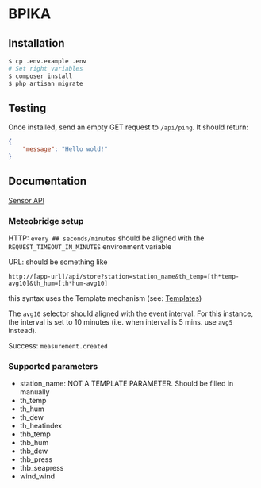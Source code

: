 # BPIKA

## Installation

```bash
$ cp .env.example .env
# Set right variables
$ composer install
$ php artisan migrate
```

## Testing

Once installed, send an empty GET request to `/api/ping`. It should return:

```json
{
    "message": "Hello wold!"
}
```

## Documentation

[Sensor API](https://www.meteobridge.com/wiki/index.php)

### Meteobridge setup
HTTP: ```every ## seconds/minutes``` should be aligned with the ```REQUEST_TIMEOUT_IN_MINUTES``` 
environment variable

URL: should be something like 
```
http://[app-url]/api/store?station=station_name&th_temp=[th*temp-avg10]&th_hum=[th*hum-avg10]
``` 
this syntax uses the Template mechanism (see: [Templates](https://www.meteobridge.com/wiki/index.php/Templates))

The ```avg10``` selector should aligned with the event interval. For this instance, the interval is 
 set to 10 minutes (i.e. when interval is 5 mins. use ```avg5``` instead).

Success: ```measurement.created```

### Supported parameters

- station_name: NOT A TEMPLATE PARAMETER. Should be filled in manually
- th_temp
- th_hum
- th_dew
- th_heatindex
- thb_temp
- thb_hum
- thb_dew
- thb_press
- thb_seapress
- wind_wind
